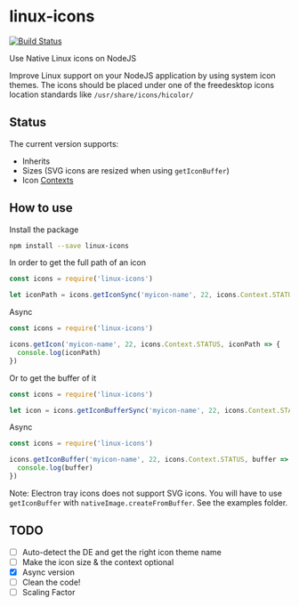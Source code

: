 # linux-icons

[![Build Status](https://travis-ci.org/bil-elmoussaoui/linux-icons.svg?branch=master)](https://travis-ci.org/bil-elmoussaoui/linux-icons)

Use Native Linux icons on NodeJS


Improve Linux support on your NodeJS application by using system icon themes. The icons should be placed under one of the freedesktop icons location standards like `/usr/share/icons/hicolor/`

## Status

The current version supports:

- Inherits
- Sizes (SVG icons are resized when using `getIconBuffer`)
- Icon [Contexts](https://standards.freedesktop.org/icon-naming-spec/icon-naming-spec-latest.html#context)

## How to use

Install the package

```bash
npm install --save linux-icons
```

In order to get the full path of an icon

```javascript
const icons = require('linux-icons')

let iconPath = icons.getIconSync('myicon-name', 22, icons.Context.STATUS)
```

Async

```javascript
const icons = require('linux-icons')

icons.getIcon('myicon-name', 22, icons.Context.STATUS, iconPath => {
  console.log(iconPath)
})
```

Or to get the buffer of it

```javascript
const icons = require('linux-icons')

let icon = icons.getIconBufferSync('myicon-name', 22, icons.Context.STATUS)
```

Async
```javascript
const icons = require('linux-icons')

icons.getIconBuffer('myicon-name', 22, icons.Context.STATUS, buffer => {
  console.log(buffer)
})
```

Note: Electron tray icons does not support SVG icons. You will have to use `getIconBuffer` with `nativeImage.createFromBuffer`. See the examples folder.


## TODO

- [ ] Auto-detect the DE and get the right icon theme name
- [ ] Make the icon size & the context optional
- [x] Async version
- [ ] Clean the code!
- [ ] Scaling Factor
